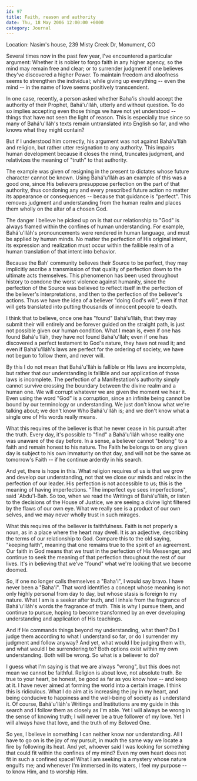 ```yaml
---
id: 97
title: Faith, reason and authority
date: Thu, 18 May 2006 12:00:00 +0000
category: Journal
---
```


Location: Nasim's house, 239 Misty Creek Dr, Monument, CO

Several times now in the past few year, I've encountered a particular
argument: Whether it is nobler to forgo faith in any higher agency, so
the mind may remain free and clear; or to surrender judgment if one
believes they've discovered a higher Power.  To maintain freedom and
aloofness seems to strengthen the individual; while giving up everything
-- even the mind -- in the name of love seems positively transcendent.

In one case, recently, a person asked whether Baha'is should accept the
authority of their Prophet, Bahá'u'lláh, utterly and without question.
To do so implies accepting even those things we have not yet understood
-- things that have not seen the light of reason.  This is especially
true since so many of Bahá'u'lláh's texts remain untranslated into
English so far, and who knows what they might contain?

But if I understood him correctly, his argument was not against
Bahá'u'lláh and religion, but rather utter resignation to any authority.
This impairs human development because it closes the mind, truncates
judgment, and relativizes the meaning of "truth" to that authority.

The example was given of resigning in the present to dictates whose
future character cannot be known.  Using Bahá'u'lláh as an example of
this was a good one, since His believers presuppose perfection on the
part of that authority, thus condoning any and every prescribed future
action no matter its appearance or consequences -- because that guidance
is "perfect".  This removes judgment and understanding from the human
realm and places them wholly on the altar of a chosen God.

The danger I believe he picked up on is that our relationship to "God"
is always framed within the confines of human understanding.  For
example, Bahá'u'lláh's pronouncements were rendered in human language,
and must be applied by human minds.  No matter the perfection of His
original intent, its expression and realization must occur within the
fallible realm of a human translation of that intent into behavior.

Because the Bah' community believes their Source to be perfect, they may
implicitly ascribe a transmission of that quality of perfection down to
the ultimate acts themselves.  This phenomenon has been used throughout
history to condone the worst violence against humanity, since the
perfection of the Source was believed to reflect itself in the
perfection of the believer's interpretations, and then to the perfection
of the believer's actions.  Thus we have the idea of a believer "doing
God's will", even if that will gets translated into putting thousands of
innocent people to death.

I think that to believe, once one has "found" Bahá'u'lláh, that they may
submit their will entirely and be forever guided on the straight path,
is just not possible given our human condition.  What I mean is, even if
one has found Bahá'u'lláh, they have not found Bahá'u'lláh; even if one
has discovered a perfect testament to God's nature, they have not read
it; and even if Bahá'u'lláh's laws are perfect for the ordering of
society, we have not begun to follow them, and never will.

By this I do not mean that Bahá'u'lláh is fallible or His laws are
incomplete, but rather that our understanding is fallible and our
application of those laws is incomplete.  The perfection of a
Manifestation's authority simply cannot survive crossing the boundary
between the divine realm and a human one.  We will corrupt whatever we
are given the moment we hear it.  Even using the word "God" is a
corruption, since an infinite being cannot be bound by our terminology
or understanding.  We just don't know what we're talking about; we don't
know Who Bahá'u'lláh is; and we don't know what a single one of His
words really means.

What this requires of the believer is that he never cease in his pursuit
after the truth.  Every day, it's possible to "find" a Bahá'u'lláh whose
reality one was unaware of the day before.  In a sense, a believer
cannot "belong" to a faith and remain honest to his nature.  The Faith
he belongs to on any given day is subject to his own immaturity on that
day, and will not be the same as tomorrow's Faith -- if he continue
ardently in his search.

And yet, there is hope in this.  What religion requires of us is that we
grow and develop our understanding, not that we close our minds and
relax in the perfection of our leader.  His perfection is not accessible
to us; this is the meaning of having imperfections.  "The imperfect eye
sees imperfections", said `Abdu'l-Bah.  So too, when we read the
Writings of Bahá'u'lláh, or listen to the decisions of the House of
Justice, we are seeing a divine light filtered by the flaws of our own
eye.  What we really see is a product of our own selves, and we may
never wholly trust in such mirages.

What this requires of the believer is faithfulness.  Faith is not
properly a noun, as in a place where the heart may dwell.  It is an
adjective, describing the terms of our relationship to God.  Compare
this to the old saying, "keeping faith", meaning that one remains true
to the spirit of an agreement.  Our faith in God means that we trust in
the perfection of His Messenger, and continue to seek the meaning of
that perfection throughout the rest of our lives.  It's in believing
that we've "found" what we're looking that we become doomed.

So, if one no longer calls themselves a "Baha'i", I would say bravo.  I
have never been a "Baha'i".  That word identifies a concept whose
meaning is not only highly personal from day to day, but whose stasis is
foreign to my nature.  What I am is a seeker after truth, and I inhale
from the fragrance of Bahá'u'lláh's words the fragrance of truth.  This
is why I pursue them, and continue to pursue, hoping to become
transformed by an ever developing understanding and application of His
teachings.

And if He commands things beyond my understanding, what then?  Do I
judge them according to what I understand so far, or do I surrender my
judgment and follow anyway?  And yet, what would I be judging them with,
and what would I be surrendering to?  Both options exist within my own
understanding.  Both will be wrong.  So what is a believer to do?

I guess what I'm saying is that we are always "wrong", but this does not
mean we cannot be faithful.  Religion is about love, not absolute truth.
Be true to your heart, be honest, be good as far as you know how -- and
keep at it.  I have never aimed at forming the world into a certain
image.  I think this is ridiculous.  What I do aim at is increasing the
joy in my heart, and being conducive to happiness and the well-being of
society as I understand it.  Of course, Bahá'u'lláh's Writings and
Institutions are my guide in this search and I follow them as closely as
I'm able.  Yet I will always be wrong in the sense of knowing truth; I
will never be a true follower of my love.  Yet I will always have that
love, and the truth of my Beloved One.

So yes, I believe in something I can neither know nor understanding.
All I have to go on is the joy of my pursuit, in much the same way we
locate a fire by following its heat.  And yet, whoever said I was
looking for something that could fit within the confines of my mind?
Even my own heart does not fit in such a confined space!  What I am
seeking is a mystery whose nature engulfs me; and whenever I'm immersed
in its waters, I feel my purpose -- to know Him, and to worship Him.


